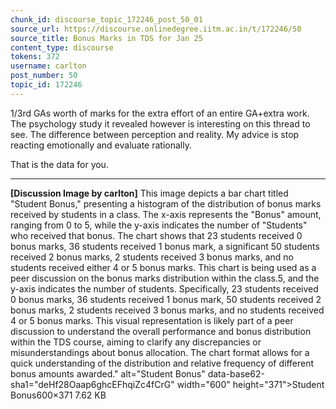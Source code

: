 ```yaml
---
chunk_id: discourse_topic_172246_post_50_01
source_url: https://discourse.onlinedegree.iitm.ac.in/t/172246/50
source_title: Bonus Marks in TDS for Jan 25
content_type: discourse
tokens: 372
username: carlton
post_number: 50
topic_id: 172246
---
```


1/3rd GAs worth of marks for the extra effort of an entire GA+extra work. The psychology study it revealed however is interesting on this thread to see. The difference between perception and reality. My advice is stop reacting emotionally and evaluate rationally.

That is the data for you.

---

**[Discussion Image by carlton]** This image depicts a bar chart titled "Student Bonus," presenting a histogram of the distribution of bonus marks received by students in a class. The x-axis represents the "Bonus" amount, ranging from 0 to 5, while the y-axis indicates the number of "Students" who received that bonus. The chart shows that 23 students received 0 bonus marks, 36 students received 1 bonus mark, a significant 50 students received 2 bonus marks, 2 students received 3 bonus marks, and no students received either 4 or 5 bonus marks. This chart is being used as a peer discussion on the bonus marks distribution within the class.5, and the y-axis indicates the number of students. Specifically, 23 students received 0 bonus marks, 36 students received 1 bonus mark, 50 students received 2 bonus marks, 2 students received 3 bonus marks, and no students received 4 or 5 bonus marks. This visual representation is likely part of a peer discussion to understand the overall performance and bonus distribution within the TDS course, aiming to clarify any discrepancies or misunderstandings about bonus allocation. The chart format allows for a quick understanding of the distribution and relative frequency of different bonus amounts awarded." alt="Student Bonus" data-base62-sha1="deHf28Oaap6ghcEFhqiZc4fCrG" width="600" height="371">Student Bonus600×371 7.62 KB
